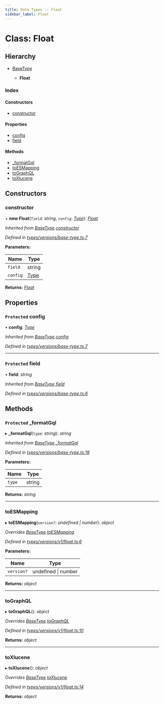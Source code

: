 ```yaml
---
title: Data Types :: Float
sidebar_label: Float
---
```


# Class: Float

## Hierarchy

* [BaseType](basetype.md)

  * **Float**

### Index

#### Constructors

* [constructor](float.md#constructor)

#### Properties

* [config](float.md#protected-config)
* [field](float.md#protected-field)

#### Methods

* [_formatGql](float.md#protected-_formatgql)
* [toESMapping](float.md#toesmapping)
* [toGraphQL](float.md#tographql)
* [toXlucene](float.md#toxlucene)

## Constructors

###  constructor

\+ **new Float**(`field`: *string*, `config`: *[Type](../overview.md#type)*): *[Float](float.md)*

*Inherited from [BaseType](basetype.md).[constructor](basetype.md#constructor)*

*Defined in [types/versions/base-type.ts:7](https://github.com/terascope/teraslice/blob/6e018493/packages/data-types/src/types/versions/base-type.ts#L7)*

**Parameters:**

Name | Type |
------ | ------ |
`field` | string |
`config` | [Type](../overview.md#type) |

**Returns:** *[Float](float.md)*

## Properties

### `Protected` config

• **config**: *[Type](../overview.md#type)*

*Inherited from [BaseType](basetype.md).[config](basetype.md#protected-config)*

*Defined in [types/versions/base-type.ts:7](https://github.com/terascope/teraslice/blob/6e018493/packages/data-types/src/types/versions/base-type.ts#L7)*

___

### `Protected` field

• **field**: *string*

*Inherited from [BaseType](basetype.md).[field](basetype.md#protected-field)*

*Defined in [types/versions/base-type.ts:6](https://github.com/terascope/teraslice/blob/6e018493/packages/data-types/src/types/versions/base-type.ts#L6)*

## Methods

### `Protected` _formatGql

▸ **_formatGql**(`type`: *string*): *string*

*Inherited from [BaseType](basetype.md).[_formatGql](basetype.md#protected-_formatgql)*

*Defined in [types/versions/base-type.ts:19](https://github.com/terascope/teraslice/blob/6e018493/packages/data-types/src/types/versions/base-type.ts#L19)*

**Parameters:**

Name | Type |
------ | ------ |
`type` | string |

**Returns:** *string*

___

###  toESMapping

▸ **toESMapping**(`version?`: *undefined | number*): *object*

*Overrides [BaseType](basetype.md).[toESMapping](basetype.md#abstract-toesmapping)*

*Defined in [types/versions/v1/float.ts:6](https://github.com/terascope/teraslice/blob/6e018493/packages/data-types/src/types/versions/v1/float.ts#L6)*

**Parameters:**

Name | Type |
------ | ------ |
`version?` | undefined \| number |

**Returns:** *object*

___

###  toGraphQL

▸ **toGraphQL**(): *object*

*Overrides [BaseType](basetype.md).[toGraphQL](basetype.md#abstract-tographql)*

*Defined in [types/versions/v1/float.ts:10](https://github.com/terascope/teraslice/blob/6e018493/packages/data-types/src/types/versions/v1/float.ts#L10)*

**Returns:** *object*

___

###  toXlucene

▸ **toXlucene**(): *object*

*Overrides [BaseType](basetype.md).[toXlucene](basetype.md#abstract-toxlucene)*

*Defined in [types/versions/v1/float.ts:14](https://github.com/terascope/teraslice/blob/6e018493/packages/data-types/src/types/versions/v1/float.ts#L14)*

**Returns:** *object*
